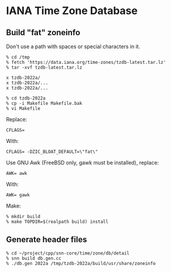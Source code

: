 # IANA Time Zone Database

## Build "fat" zoneinfo

Don't use a path with spaces or special characters in it.

    % cd /tmp
    % fetch 'https://data.iana.org/time-zones/tzdb-latest.tar.lz'
    % tar -xvf tzdb-latest.tar.lz

    x tzdb-2022a/
    x tzdb-2022a/...
    x tzdb-2022a/...

    % cd tzdb-2022a
    % cp -i Makefile Makefile.bak
    % vi Makefile

Replace:

    CFLAGS=

With:

    CFLAGS= -DZIC_BLOAT_DEFAULT=\"fat\"

Use GNU Awk (FreeBSD only, gawk must be installed), replace:

    AWK= awk

With:

    AWK= gawk

Make:

    % mkdir build
    % make TOPDIR=$(realpath build) install

## Generate header files

    % cd ~/project/cpp/snn-core/time/zone/db/detail
    % snn build db.gen.cc
    % ./db.gen 2022a /tmp/tzdb-2022a/build/usr/share/zoneinfo


